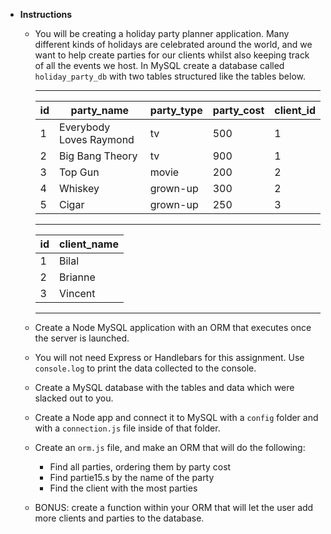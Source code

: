   * **Instructions**

    * You will be creating a holiday party planner application. Many different kinds of holidays are celebrated around the world, and we want to help create parties for our clients whilst also keeping track of all the events we host. In MySQL create a database called `holiday_party_db` with two tables structured like the tables below.

        ----
    	| id | party_name              | party_type | party_cost | client_id |
    	| :-- | ----------------------- | ---------- | ---------- | --------- |
    	| 1  | Everybody Loves Raymond | tv         | 500        | 1         |
    	| 2  | Big Bang Theory         | tv         | 900        | 1         |
    	| 3  | Top Gun                 | movie      | 200        | 2         |
    	| 4  | Whiskey                 | grown-up   | 300        | 2         |
    	| 5  | Cigar                   | grown-up   | 250        | 3         |
    
         ---- 
         
    	| id | client_name |
    	| :-- | ----------- |
    	| 1  | Bilal       |
    	| 2  | Brianne     |
    	| 3  | Vincent     |
    	----

    * Create a Node MySQL application with an ORM that executes once the server is launched.

    * You will not need Express or Handlebars for this assignment. Use `console.log` to print the data collected to the console.

    * Create a MySQL database with the tables and data which were slacked out to you.

    * Create a Node app and connect it to MySQL with a `config` folder and with a `connection.js` file inside of that folder.

    * Create an `orm.js` file, and make an ORM that will do the following:

      * Find all parties, ordering them by party cost
      * Find partie15.s by the name of the party
      * Find the client with the most parties

    * BONUS: create a function within your ORM that will let the user add more clients and parties to the database.